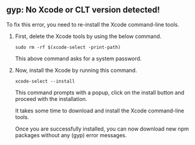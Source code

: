 ## gyp: No Xcode or CLT version detected!

To fix this error, you need to re-install the Xcode command-line tools.

1. First, delete the Xcode tools by using the below command.

	`sudo rm -rf $(xcode-select -print-path)`

	This above command asks for a system password.

2. Now, install the Xcode by running this command.

	`xcode-select --install`

	This command prompts with a popup, click on the install button and proceed with the installation.

	It takes some time to download and install the Xcode command-line tools.

	Once you are successfully installed, you can now download new npm packages without any (gyp) error messages.